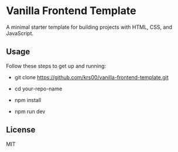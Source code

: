 # Vanilla Frontend Template

A minimal starter template for building projects with HTML, CSS, and JavaScript.

## Usage

Follow these steps to get up and running:

- git clone https://github.com/krs00/vanilla-frontend-template.git

- cd your-repo-name

- npm install

- npm run dev

## License

MIT